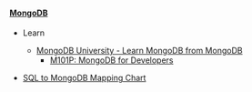 #### [MongoDB](https://www.mongodb.com/)

- Learn 
	- [MongoDB University - Learn MongoDB from MongoDB](https://university.mongodb.com/)
		- [M101P: MongoDB for Developers](https://university.mongodb.com/courses/M101P/about)

- [SQL to MongoDB Mapping Chart](https://gist.github.com/aponxi/4380516)
